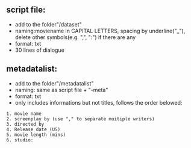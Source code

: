 ## script file:

+ add to the folder"/dataset"
+ naming:moviename in CAPITAL LETTERS, spacing by underline("_"), delete other symbols(e.g. ",", ":") if there are any
+ format: txt
+  30 lines of dialogue


## metadatalist:

+ add to the folder"/metadatalist"
+ naming: same as script file + "-meta"
+ format: txt
+ only includes informations but not titles, follows the order belowed:
```
1. movie name 
2. screenplay by (use "," to separate muitiple writers)
3. directed by 
4. Release date (US)
5. movie length (mins)
6. studio:
```
